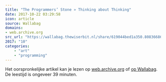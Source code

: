 ```yaml
---
title: "The Programmers’ Stone » Thinking about Thinking"
date: 2017-10-22 03:29:58
icon: article
source: Wallabag
domains:
- web.archive.org
src_url: "https://wallabag.thewiserbit.nl/share/619044bed1a350.80836686"
2017: "10"
categories:
    - "art"
    - "programming"
---
```

Het oorspronkelijke artikel kan je lezen op [web.archive.org](https://web.archive.org/web/20170610210620/http://the-programmers-stone.com/the-original-talks/day-1-thinking-about-thinking/) of [op Wallabag](https://wallabag.thewiserbit.nl/share/619044bed1a350.80836686). De leestijd is ongeveer 39 minuten.